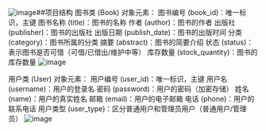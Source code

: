 ![image](https://github.com/user-attachments/assets/155133c5-57d8-45ae-87a8-0a7681fe7e60)##项目结构
图书类 (Book)
对象元素：
图书编号 (book_id)：唯一标识，主键
图书名称 (title)：图书的名称
作者 (author)：图书的作者
出版社 (publisher)：图书的出版社
出版日期 (publish_date)：图书的出版时间
分类 (category)：图书所属的分类
摘要 (abstract)：图书的简要介绍
状态 (status)：表示图书是否可借（可借/已借出/维护中等）
库存数量 (stock_quantity)：图书的库存数量
![image](https://github.com/user-attachments/assets/b8b48ced-eafd-436f-b557-213a87b1e9ea)

用户类 (User)
对象元素：
用户编号 (user_id)：唯一标识，主键
用户名 (username)：用户的登录名
密码 (password)：用户的密码（加密存储）
姓名 (name)：用户的真实姓名
邮箱 (email)：用户的电子邮箱
电话 (phone)：用户的联系电话
用户类型 (user_type)：区分普通用户和管理员用户（普通用户/管理员）
![image](https://github.com/user-attachments/assets/671206aa-aa04-4762-b3f0-634befd87f3c)
